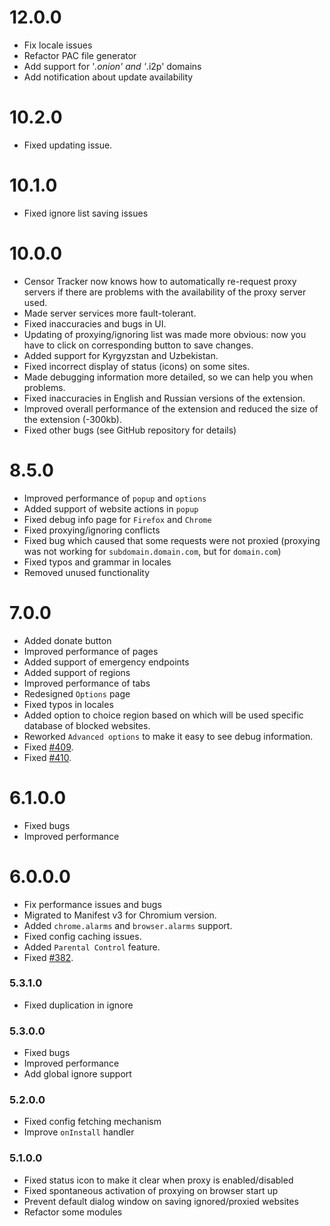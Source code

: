 # 12.0.0

- Fix locale issues
- Refactor PAC file generator
- Add support for '*.onion' and '*.i2p' domains
- Add notification about update availability

# 10.2.0

- Fixed updating issue.

# 10.1.0

- Fixed ignore list saving issues

# 10.0.0

- Censor Tracker now knows how to automatically re-request proxy servers if there are problems with the availability of the proxy server used.
- Made server services more fault-tolerant.
- Fixed inaccuracies and bugs in UI.
- Updating of proxying/ignoring list was made more obvious: now you have to click on corresponding button to save changes.
- Added support for Kyrgyzstan and Uzbekistan.
- Fixed incorrect display of status (icons) on some sites.
- Made debugging information more detailed, so we can help you when problems.
- Fixed inaccuracies in English and Russian versions of the extension.
- Improved overall performance of the extension and reduced the size of the extension (-300kb).
- Fixed other bugs (see GitHub repository for details)

# 8.5.0

- Improved performance of `popup` and `options`
- Added support of website actions in `popup`
- Fixed debug info page for `Firefox` and `Chrome`
- Fixed proxying/ignoring conflicts
- Fixed bug which caused that some requests were not proxied (proxying was not working for `subdomain.domain.com`, but for `domain.com`)
- Fixed typos and grammar in locales
- Removed unused functionality

# 7.0.0
- Added donate button
- Improved performance of pages
- Added support of emergency endpoints
- Added support of regions
- Improved performance of tabs
- Redesigned `Options` page
- Fixed typos in locales
- Added option to choice region based on which will be used specific database of blocked websites.
- Reworked `Advanced options` to make it easy to see debug information.
- Fixed [#409](https://github.com/roskomsvoboda/censortracker/issues/409).
- Fixed [#410](https://github.com/roskomsvoboda/censortracker/issues/410).

# 6.1.0.0
- Fixed bugs
- Improved performance

# 6.0.0.0

- Fix performance issues and bugs
- Migrated to Manifest v3 for Chromium version.
- Added ``chrome.alarms`` and ``browser.alarms`` support.
- Fixed config caching issues.
- Added `Parental Control` feature.
- Fixed [#382](https://github.com/roskomsvoboda/censortracker/issues/382).

### 5.3.1.0

- Fixed duplication in ignore

### 5.3.0.0

- Fixed bugs
- Improved performance
- Add global ignore support

### 5.2.0.0

- Fixed config fetching mechanism
- Improve `onInstall` handler

### 5.1.0.0

- Fixed status icon to make it clear when proxy is enabled/disabled
- Fixed spontaneous activation of proxying on browser start up
- Prevent default dialog window on saving ignored/proxied websites
- Refactor some modules
